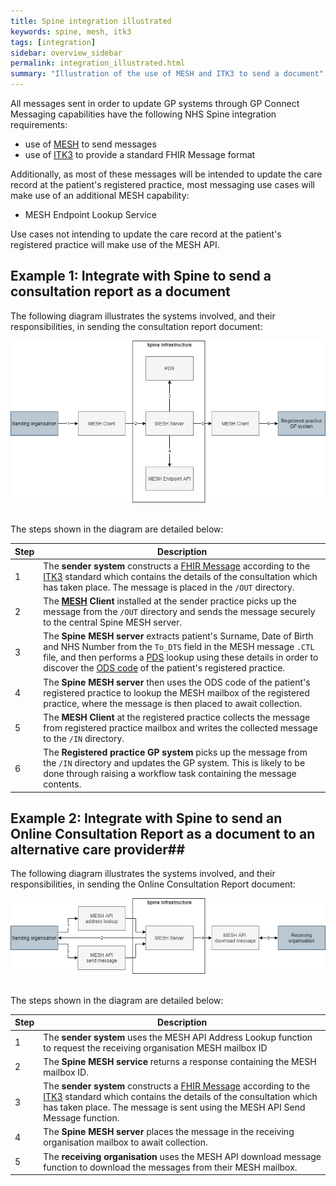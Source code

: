 ```yaml
---
title: Spine integration illustrated
keywords: spine, mesh, itk3
tags: [integration]
sidebar: overview_sidebar
permalink: integration_illustrated.html
summary: "Illustration of the use of MESH and ITK3 to send a document"
---
```


All messages sent in order to update GP systems through GP Connect Messaging capabilities have the following NHS Spine integration requirements:

- use of [MESH](integration_mesh.html) to send messages
- use of [ITK3](integration_itk3.html) to provide a standard FHIR Message format

Additionally, as most of these messages will be intended to update the care record at the patient's registered practice, most messaging use cases will make use of an additional MESH capability:

- MESH Endpoint Lookup Service

Use cases not intending to update the care record at the patient's registered practice will make use of the MESH API.


## Example 1: Integrate with Spine to send a consultation report as a document ##

The following diagram illustrates the systems involved, and their responsibilities, in sending the consultation report document:

![Integration illustrated - send example 1](images/integration/spine_integration_send1.png "System integration illustration - example 1") 
<br/>
<br/> 

The steps shown in the diagram are detailed below:

| Step | Description |
|------|-------------|
| 1   | The **sender system** constructs a [FHIR Message](https://www.hl7.org/fhir/messaging.html) according to the [ITK3](https://nhsconnect.github.io/ITK3-FHIR-Messaging-Distribution/) standard which contains the details of the consultation which has taken place. The message is placed in the `/OUT` directory.  |
| 2   | The **[MESH](https://digital.nhs.uk/services/message-exchange-for-social-care-and-health-mesh) Client** installed at the sender practice picks up the message from the `/OUT` directory and sends the message securely to the central Spine MESH server. |
| 3   | The **Spine MESH server** extracts patient's Surname, Date of Birth and NHS Number from the `To_DTS` field in the MESH message `.CTL` file, and then performs a [PDS](https://digital.nhs.uk/services/demographics) lookup using these details in order to discover the [ODS code](https://digital.nhs.uk/services/organisation-data-service) of the patient's registered practice. |
| 4   | The **Spine MESH server** then uses the ODS code of the patient's registered practice to lookup the MESH mailbox of the registered practice, where the message is then placed to await collection. |
| 5   | The **MESH Client** at the registered practice collects the message from registered practice mailbox and writes the collected message to the `/IN` directory. |
| 6   | The **Registered practice GP system** picks up the message from the `/IN` directory and updates the GP system. This is likely to be done through raising a workflow task containing the message contents. |


## Example 2: Integrate with Spine to send an Online Consultation Report as a document to an alternative care provider##

The following diagram illustrates the systems involved, and their responsibilities, in sending the Online Consultation Report document:

![Integration illustrated - send example 2](images/integration/spine_integration_send2.png "System integration illustration - example 2") 
<br/> 
<br/> 

The steps shown in the diagram are detailed below:

| Step | Description |
|------|-------------|
| 1   | The **sender system** uses the MESH API Address Lookup function to request the receiving organisation MESH mailbox ID  |
| 2   | The **Spine MESH service** returns a response containing the MESH mailbox ID. |
| 3   | The **sender system** constructs a [FHIR Message](https://www.hl7.org/fhir/messaging.html) according to the [ITK3](https://nhsconnect.github.io/ITK3-FHIR-Messaging-Distribution/) standard which contains the details of the consultation which has taken place. The message is sent using the MESH API Send Message function. |
| 4   | The **Spine MESH server** places the message in the receiving organisation mailbox to await collection. |
| 5   | The **receiving organisation** uses the MESH API download message function to download the messages from their MESH mailbox. |